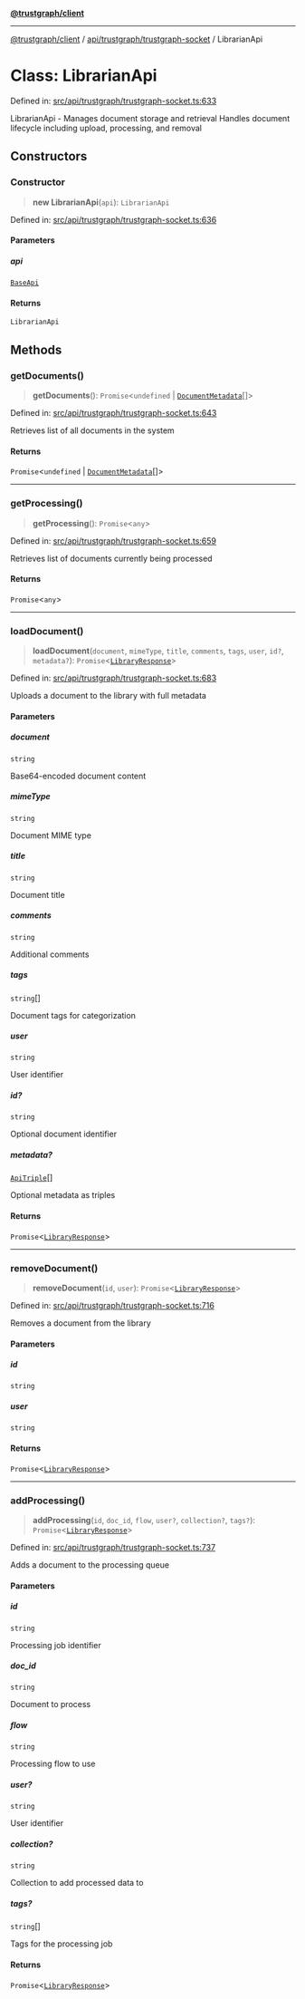 [**@trustgraph/client**](../../../../README.md)

***

[@trustgraph/client](../../../../README.md) / [api/trustgraph/trustgraph-socket](../README.md) / LibrarianApi

# Class: LibrarianApi

Defined in: [src/api/trustgraph/trustgraph-socket.ts:633](https://github.com/trustgraph-ai/trustgraph-ts-client/blob/9a2bad46722f27bb783391eed1d9289614cc905a/src/api/trustgraph/trustgraph-socket.ts#L633)

LibrarianApi - Manages document storage and retrieval
Handles document lifecycle including upload, processing, and removal

## Constructors

### Constructor

> **new LibrarianApi**(`api`): `LibrarianApi`

Defined in: [src/api/trustgraph/trustgraph-socket.ts:636](https://github.com/trustgraph-ai/trustgraph-ts-client/blob/9a2bad46722f27bb783391eed1d9289614cc905a/src/api/trustgraph/trustgraph-socket.ts#L636)

#### Parameters

##### api

[`BaseApi`](BaseApi.md)

#### Returns

`LibrarianApi`

## Methods

### getDocuments()

> **getDocuments**(): `Promise`\<`undefined` \| [`DocumentMetadata`](../../../../index/interfaces/DocumentMetadata.md)[]\>

Defined in: [src/api/trustgraph/trustgraph-socket.ts:643](https://github.com/trustgraph-ai/trustgraph-ts-client/blob/9a2bad46722f27bb783391eed1d9289614cc905a/src/api/trustgraph/trustgraph-socket.ts#L643)

Retrieves list of all documents in the system

#### Returns

`Promise`\<`undefined` \| [`DocumentMetadata`](../../../../index/interfaces/DocumentMetadata.md)[]\>

***

### getProcessing()

> **getProcessing**(): `Promise`\<`any`\>

Defined in: [src/api/trustgraph/trustgraph-socket.ts:659](https://github.com/trustgraph-ai/trustgraph-ts-client/blob/9a2bad46722f27bb783391eed1d9289614cc905a/src/api/trustgraph/trustgraph-socket.ts#L659)

Retrieves list of documents currently being processed

#### Returns

`Promise`\<`any`\>

***

### loadDocument()

> **loadDocument**(`document`, `mimeType`, `title`, `comments`, `tags`, `user`, `id?`, `metadata?`): `Promise`\<[`LibraryResponse`](../../../../index/interfaces/LibraryResponse.md)\>

Defined in: [src/api/trustgraph/trustgraph-socket.ts:683](https://github.com/trustgraph-ai/trustgraph-ts-client/blob/9a2bad46722f27bb783391eed1d9289614cc905a/src/api/trustgraph/trustgraph-socket.ts#L683)

Uploads a document to the library with full metadata

#### Parameters

##### document

`string`

Base64-encoded document content

##### mimeType

`string`

Document MIME type

##### title

`string`

Document title

##### comments

`string`

Additional comments

##### tags

`string`[]

Document tags for categorization

##### user

`string`

User identifier

##### id?

`string`

Optional document identifier

##### metadata?

[`ApiTriple`](../../../../index/interfaces/ApiTriple.md)[]

Optional metadata as triples

#### Returns

`Promise`\<[`LibraryResponse`](../../../../index/interfaces/LibraryResponse.md)\>

***

### removeDocument()

> **removeDocument**(`id`, `user`): `Promise`\<[`LibraryResponse`](../../../../index/interfaces/LibraryResponse.md)\>

Defined in: [src/api/trustgraph/trustgraph-socket.ts:716](https://github.com/trustgraph-ai/trustgraph-ts-client/blob/9a2bad46722f27bb783391eed1d9289614cc905a/src/api/trustgraph/trustgraph-socket.ts#L716)

Removes a document from the library

#### Parameters

##### id

`string`

##### user

`string`

#### Returns

`Promise`\<[`LibraryResponse`](../../../../index/interfaces/LibraryResponse.md)\>

***

### addProcessing()

> **addProcessing**(`id`, `doc_id`, `flow`, `user?`, `collection?`, `tags?`): `Promise`\<[`LibraryResponse`](../../../../index/interfaces/LibraryResponse.md)\>

Defined in: [src/api/trustgraph/trustgraph-socket.ts:737](https://github.com/trustgraph-ai/trustgraph-ts-client/blob/9a2bad46722f27bb783391eed1d9289614cc905a/src/api/trustgraph/trustgraph-socket.ts#L737)

Adds a document to the processing queue

#### Parameters

##### id

`string`

Processing job identifier

##### doc\_id

`string`

Document to process

##### flow

`string`

Processing flow to use

##### user?

`string`

User identifier

##### collection?

`string`

Collection to add processed data to

##### tags?

`string`[]

Tags for the processing job

#### Returns

`Promise`\<[`LibraryResponse`](../../../../index/interfaces/LibraryResponse.md)\>
